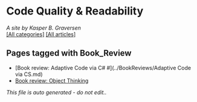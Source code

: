 ﻿# Code Quality & Readability
*A site by Kasper B. Graversen*
<br>[[All categories]](https://github.com/kbilsted/CodeQualityAndReadability/blob/master/AllTags.md) [[All articles]](https://github.com/kbilsted/CodeQualityAndReadability/blob/master/AllArticles.md)

## Pages tagged with **Book_Review**

* [Book review: Adaptive Code via C# #](../BookReviews/Adaptive Code via CS.md)
* [Book review: Object Thinking](../BookReviews/ObjectThinking.md)



*This file is auto generated - do not edit..*
